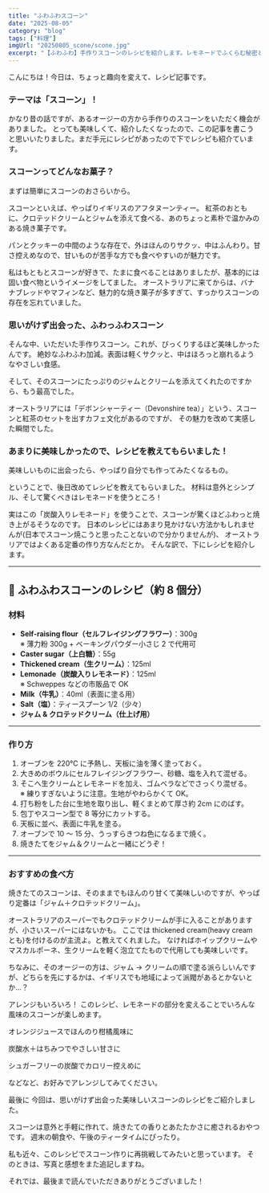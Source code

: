 ```yaml
---
title: "ふわふわスコーン"
date: "2025-08-05"
category: "blog"
tags: ["料理"]
imgUrl: "20250805_scone/scone.jpg"
excerpt: "【ふわふわ】手作りスコーンのレシピを紹介します。レモネードでふくらむ秘密とは？"
---
```


こんにちは！今日は、ちょっと趣向を変えて、レシピ記事です。

### テーマは「スコーン」！

かなり昔の話ですが、あるオージーの方から手作りのスコーンをいただく機会がありました。
とっても美味しくて、紹介したくなったので、この記事を書こうと思いいたりました。まだ手元にレシピがあったので下でレシピも紹介ています。

### スコーンってどんなお菓子？

まずは簡単にスコーンのおさらいから。

スコーンといえば、やっぱりイギリスのアフタヌーンティー。
紅茶のおともに、クロテッドクリームとジャムを添えて食べる、あのちょっと素朴で温かみのある焼き菓子です。

パンとクッキーの中間のような存在で、外はほんのりサクッ、中はふんわり。甘さ控えめなので、甘いものが苦手な方でも食べやすいのが魅力です。

私はもともとスコーンが好きで、たまに食べることはありましたが、基本的には固い食べ物というイメージをしてました。
オーストラリアに来てからは、バナナブレッドやマフィンなど、魅力的な焼き菓子が多すぎて、すっかりスコーンの存在を忘れていました。

### 思いがけず出会った、ふわっふわスコーン

そんな中、いただいた手作りスコーン。これが、びっくりするほど美味しかったんです。
絶妙なふわふわ加減。表面は軽くサクッと、中はほろっと崩れるようなやさしい食感。

そして、そのスコーンにたっぷりのジャムとクリームを添えてくれたのですから、もう最高でした。

オーストラリアには「デボンシャーティー（Devonshire tea）」という、スコーンと紅茶のセットを出すカフェ文化があるのですが、
その魅力を改めて実感した瞬間でした。

### あまりに美味しかったので、レシピを教えてもらいました！

美味しいものに出会ったら、やっぱり自分でも作ってみたくなるもの。

ということで、後日改めてレシピを教えてもらいました。
材料は意外とシンプル、そして驚くべきはレモネードを使うところ！

実はこの「炭酸入りレモネード」を使うことで、スコーンが驚くほどふわっと焼き上がるそうなのです。
日本のレシピにはあまり見かけない方法かもしれませんが(日本でスコーン焼こうと思ったことないので分かりませんが)、
オーストラリアではよくある定番の作り方なんだとか。
そんな訳で、下にレシピを紹介します。

---

## 🍋 ふわふわスコーンのレシピ（約 8 個分）

### 材料

- **Self-raising flour（セルフレイジングフラワー）**：300g  
  ※ 薄力粉 300g + ベーキングパウダー小さじ 2 で代用可
- **Caster sugar（上白糖）**：55g
- **Thickened cream（生クリーム）**：125ml
- **Lemonade（炭酸入りレモネード）**：125ml  
  ※ Schweppes などの市販品で OK
- **Milk（牛乳）**：40ml（表面に塗る用）
- **Salt（塩）**：ティースプーン 1/2（少々）
- **ジャム & クロテッドクリーム（仕上げ用）**

---

### 作り方

1. オーブンを 220℃ に予熱し、天板に油を薄く塗っておく。
2. 大きめのボウルにセルフレイジングフラワー、砂糖、塩を入れて混ぜる。
3. そこへ生クリームとレモネードを加え、ゴムベラなどでさっくり混ぜる。  
   ※ 練りすぎないように注意。生地がやわらかくて OK。
4. 打ち粉をした台に生地を取り出し、軽くまとめて厚さ約 2cm にのばす。
5. 包丁やスコーン型で 8 等分にカットする。
6. 天板に並べ、表面に牛乳を塗る。
7. オーブンで 10 ～ 15 分、うっすらきつね色になるまで焼く。
8. 焼きたてをジャム＆クリームと一緒にどうぞ！

---

### おすすめの食べ方

焼きたてのスコーンは、そのままでもほんのり甘くて美味しいのですが、やっぱり定番は「ジャム＋クロテッドクリーム」。

オーストラリアのスーパーでもクロテッドクリームが手に入ることがありますが、小さいスーパーにはないかも。
ここでは thickened cream(heavy cream とも)を付けるのが主流よ。と教えてくれました。
なければホイップクリームやマスカルポーネ、生クリームを軽く泡立てたもので代用しても美味しいです。

ちなみに、そのオージーの方は、ジャム → クリームの順で塗る派らしいんですが、どちらを先にするかは、イギリスでも地域によって派閥があるとかないとか…？

アレンジもいろいろ！
このレシピ、レモネードの部分を変えることでいろんな風味のスコーンが楽しめます。

オレンジジュースでほんのり柑橘風味に

炭酸水＋はちみつでやさしい甘さに

シュガーフリーの炭酸でカロリー控えめに

などなど、お好みでアレンジしてみてください。

最後に
今回は、思いがけず出会った美味しいスコーンのレシピをご紹介しました。

スコーンは意外と手軽に作れて、焼きたての香りとあたたかさに癒されるおやつです。
週末の朝食や、午後のティータイムにぴったり。

私も近々、このレシピでスコーン作りに再挑戦してみたいと思っています。
そのときは、写真と感想をまた追記しますね。

それでは、最後まで読んでいただきありがとうございました！
